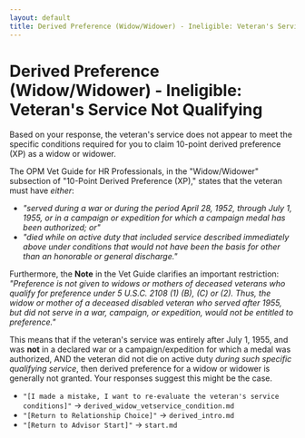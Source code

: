 ```yaml
---
layout: default
title: Derived Preference (Widow/Widower) - Ineligible: Veteran's Service Not Qualifying
---
```


# Derived Preference (Widow/Widower) - Ineligible: Veteran's Service Not Qualifying

Based on your response, the veteran's service does not appear to meet the specific conditions required for you to claim 10-point derived preference (XP) as a widow or widower.

The OPM Vet Guide for HR Professionals, in the "Widow/Widower" subsection of "10-Point Derived Preference (XP)," states that the veteran must have *either*:
*   *"served during a war or during the period April 28, 1952, through July 1, 1955, or in a campaign or expedition for which a campaign medal has been authorized; or"*
*   *"died while on active duty that included service described immediately above under conditions that would not have been the basis for other than an honorable or general discharge."*

Furthermore, the **Note** in the Vet Guide clarifies an important restriction:
*"Preference is not given to widows or mothers of deceased veterans who qualify for preference under 5 U.S.C. 2108 (1) (B), (C) or (2). Thus, the widow or mother of a deceased disabled veteran who served after 1955, but did not serve in a war, campaign, or expedition, would not be entitled to preference."*

This means that if the veteran's service was entirely after July 1, 1955, and was **not** in a declared war or a campaign/expedition for which a medal was authorized, AND the veteran did not die on active duty *during such specific qualifying service*, then derived preference for a widow or widower is generally not granted. Your responses suggest this might be the case.

*   `"[I made a mistake, I want to re-evaluate the veteran's service conditions]"` -> `derived_widow_vetservice_condition.md`
*   `"[Return to Relationship Choice]"` -> `derived_intro.md`
*   `"[Return to Advisor Start]"` -> `start.md`
